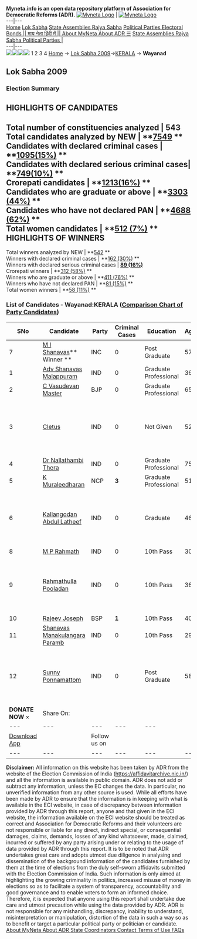 **Myneta.info is an open data repository platform of Association for Democratic Reforms (ADR).**
[![Myneta Logo](https://www.myneta.info/lib/img/myneta-logo.png)](https://www.myneta.info/) | [![Myneta Logo](https://www.myneta.info/lib/img/adr-logo.png)](https://adrindia.org)  
---|---  
[Home](https://www.myneta.info/) [Lok Sabha](https://www.myneta.info/#ls "Lok Sabha") [ State Assemblies ](https://www.myneta.info/#sa "State Assemblies") [Rajya Sabha](https://www.myneta.info/#rs "Rajya Sabha") [Political Parties ](https://www.myneta.info/party "Political Parties") [ Electoral Bonds ](https://www.myneta.info/electoral_bonds "Electoral Bonds") [ || माय नेता हिंदी में || ](https://translate.google.co.in/translate?prev=hp&hl=en&js=y&u=www.myneta.info&sl=en&tl=hi&history_state0=) [ About MyNeta ](https://adrindia.org/content/about-myneta) [ About ADR ](https://adrindia.org/about-adr/who-we-are) [☰](javascript:void\(0\))
[ State Assemblies ](https://www.myneta.info/#sa "State Assemblies") [ Rajya Sabha ](https://www.myneta.info/#rs "Rajya Sabha") [ Political Parties ](https://www.myneta.info/party "Political Parties")
|   
---|---  
![](https://www.myneta.info/lib/img/banner/banner-1.png)![](https://www.myneta.info/lib/img/banner/banner-2.png)![](https://www.myneta.info/lib/img/banner/banner-3.png)![](https://www.myneta.info/lib/img/banner/banner-4.png)
1  2  3  4 
[Home](https://www.myneta.info/) → [Lok Sabha 2009](https://www.myneta.info/ls2009/)→[KERALA](https://www.myneta.info/ls2009/index.php?action=show_constituencies&state_id=11) → **Wayanad**
### 
## Lok Sabha 2009
###  Election Summary 
HIGHLIGHTS OF CANDIDATES  
---  
Total number of constituencies analyzed |  543   
Total candidates analyzed by NEW | **[7549](https://www.myneta.info/ls2009/index.php?action=summary&subAction=candidates_analyzed&sort=candidate#summary) **  
Candidates with declared criminal cases | **[1095(15%)](https://www.myneta.info/ls2009/index.php?action=summary&subAction=crime&sort=candidate#summary) **  
Candidates with declared serious criminal cases| **[749(10%)](https://www.myneta.info/ls2009/index.php?action=summary&subAction=serious_crime&sort=candidate#summary) **  
Crorepati candidates | **[1213(16%)](https://www.myneta.info/ls2009/index.php?action=summary&subAction=crorepati&sort=candidate#summary) **  
Candidates who are graduate or above | **[3303 (44%)](https://www.myneta.info/ls2009/index.php?action=summary&subAction=education&sort=candidate#summary) **  
Candidates who have not declared PAN | **[4688 (62%)](https://www.myneta.info/ls2009/index.php?action=summary&subAction=without_pan&sort=candidate#summary) **  
Total women candidates | **[512 (7%)](https://www.myneta.info/ls2009/index.php?action=summary&subAction=women_candidate&sort=candidate#summary) **  
HIGHLIGHTS OF WINNERS  
---  
Total winners analyzed by NEW | **[542](https://www.myneta.info/ls2009/index.php?action=summary&subAction=winner_analyzed&sort=candidate#summary) **  
Winners with declared criminal cases | **[162 (30%)](https://www.myneta.info/ls2009/index.php?action=summary&subAction=winner_crime&sort=candidate#summary) **  
Winners with declared serious criminal cases | **[89 (16%)](https://www.myneta.info/ls2009/index.php?action=summary&subAction=winner_serious_crime&sort=candidate#summary)**  
Crorepati winners | **[312 (58%)](https://www.myneta.info/ls2009/index.php?action=summary&subAction=winner_crorepati&sort=candidate#summary) **  
Winners who are graduate or above | **[411 (76%)](https://www.myneta.info/ls2009/index.php?action=summary&subAction=winner_education&sort=candidate#summary) **  
Winners who have not declared PAN | **[81 (15%)](https://www.myneta.info/ls2009/index.php?action=summary&subAction=winner_without_pan&sort=candidate#summary) **  
Total women winners | **[58 (11%)](https://www.myneta.info/ls2009/index.php?action=summary&subAction=winner_women&sort=candidate#summary) **  
### List of Candidates - Wayanad:KERALA ([Comparison Chart of Party Candidates](https://www.myneta.info/ls2009/comparisonchart.php?constituency_id=45))
SNo | Candidate| Party| Criminal Cases| Education| Age| Total Assets| Liabilities  
---|---|---|---|---|---|---|---  
7  | [M I Shanavas](https://www.myneta.info/ls2009/candidate.php?candidate_id=1470)** Winner ** | INC | 0 | Post Graduate| 57 | Rs 2,39,04,424 ~ 2 Crore+ | Rs 25,48,978 ~ 25 Lacs+  
1  | [Adv Shanavas Malappuram](https://www.myneta.info/ls2009/candidate.php?candidate_id=1475) | IND | 0 | Graduate Professional| 36 | Rs 15,500 ~ 15 Thou+ | Rs 0 ~   
2  | [C Vasudevan Master](https://www.myneta.info/ls2009/candidate.php?candidate_id=1469) | BJP | 0 | Graduate Professional| 65 | Rs 22,51,090 ~ 22 Lacs+ | Rs 1,25,000 ~ 1 Lacs+  
3  | [Cletus](https://www.myneta.info/ls2009/candidate.php?candidate_id=1473) | IND | 0 | Not Given| 52 | ![](https://myneta.info/image_v2.php?myneta_folder=ls2009&candidate_id=1473&col=ta) | ![](https://myneta.info/image_v2.php?myneta_folder=ls2009&candidate_id=1473&col=lia)  
4  | [Dr Nallathambi Thera](https://www.myneta.info/ls2009/candidate.php?candidate_id=1474) | IND | 0 | Graduate Professional| 75 | Rs 1,47,145 ~ 1 Lacs+ | Rs 0 ~   
5  | [K Muraleedharan](https://www.myneta.info/ls2009/candidate.php?candidate_id=1467) | NCP | **3** | Graduate Professional| 51 | Rs 3,07,55,513 ~ 3 Crore+ | Rs 3,51,973 ~ 3 Lacs+  
6  | [Kallangodan Abdul Latheef](https://www.myneta.info/ls2009/candidate.php?candidate_id=1472) | IND | 0 | Graduate| 46 | ![](https://myneta.info/image_v2.php?myneta_folder=ls2009&candidate_id=1472&col=ta) | ![](https://myneta.info/image_v2.php?myneta_folder=ls2009&candidate_id=1472&col=lia)  
8  | [M P Rahmath](https://www.myneta.info/ls2009/candidate.php?candidate_id=1480) | IND | 0 | 10th Pass| 30 | Rs 67,400 ~ 67 Thou+ | Rs 50,000 ~ 50 Thou+  
9  | [Rahmathulla Pooladan](https://www.myneta.info/ls2009/candidate.php?candidate_id=1481) | IND | 0 | 10th Pass| 36 | ![](https://myneta.info/image_v2.php?myneta_folder=ls2009&candidate_id=1481&col=ta) | ![](https://myneta.info/image_v2.php?myneta_folder=ls2009&candidate_id=1481&col=lia)  
10  | [Rajeev Joseph](https://www.myneta.info/ls2009/candidate.php?candidate_id=1468) | BSP | **1** | 10th Pass| 40 | Rs 2,29,500 ~ 2 Lacs+ | Rs 21,500 ~ 21 Thou+  
11  | [Shanavas Manakulangara Paramb](https://www.myneta.info/ls2009/candidate.php?candidate_id=1476) | IND | 0 | 10th Pass| 29 | Nil | Rs 0 ~   
12  | [Sunny Ponnamattom](https://www.myneta.info/ls2009/candidate.php?candidate_id=1479) | IND | 0 | Post Graduate| 58 | ![](https://myneta.info/image_v2.php?myneta_folder=ls2009&candidate_id=1479&col=ta) | ![](https://myneta.info/image_v2.php?myneta_folder=ls2009&candidate_id=1479&col=lia)  
|  **DONATE NOW** × |  Share On:  | [](https://api.whatsapp.com/send?text=https%3A%2F%2Fmyneta.info%2Fpunjab2022%2Findex.php%3Faction%3Dshow_constituencies%26state_id%3D19) | [](https://www.facebook.com/sharer/sharer.php?u=https%3A%2F%2Fmyneta.info%2Fpunjab2022%2Findex.php%3Faction%3Dshow_constituencies%26state_id%3D19) | [](https://twitter.com/share?url=https%3A%2F%2Fmyneta.info%2Fpunjab2022%2Findex.php%3Faction%3Dshow_constituencies%26state_id%3D19)  
---|---|---|---|---  
| [ Download App ](https://play.google.com/store/apps/details?id=com.webrosoft.myneta1&pcampaignid=pcampaignidMKT-Other-global-all-co-prtnr-py-PartBadge-Mar2515-1) | [](https://play.google.com/store/apps/details?id=com.webrosoft.myneta1&pcampaignid=pcampaignidMKT-Other-global-all-co-prtnr-py-PartBadge-Mar2515-1) |  Follow us on  | [](https://www.facebook.com/adrindia.org/) | [](https://twitter.com/adrspeaks) | [](https://groups.google.com/g/national-election-watch?hl=en&pli=1) | [](https://www.instagram.com/adrspeaks/) | [](https://www.youtube.com/user/adrspeaks) | [](https://sharechat.com/profile/adrspeaks)  
---|---|---|---|---|---|---|---|---  
**Disclaimer:** All information on this website has been taken by ADR from the website of the Election Commission of India (https://affidavitarchive.nic.in/) and all the information is available in public domain. ADR does not add or subtract any information, unless the EC changes the data. In particular, no unverified information from any other source is used. While all efforts have been made by ADR to ensure that the information is in keeping with what is available in the ECI website, in case of discrepancy between information provided by ADR through this report, anyone and that given in the ECI website, the information available on the ECI website should be treated as correct and Association for Democratic Reforms and their volunteers are not responsible or liable for any direct, indirect special, or consequential damages, claims, demands, losses of any kind whatsoever, made, claimed, incurred or suffered by any party arising under or relating to the usage of data provided by ADR through this report. It is to be noted that ADR undertakes great care and adopts utmost due diligence in analysing and dissemination of the background information of the candidates furnished by them at the time of elections from the duly self-sworn affidavits submitted with the Election Commission of India. Such information is only aimed at highlighting the growing criminality in politics, increased misuse of money in elections so as to facilitate a system of transparency, accountability and good governance and to enable voters to form an informed choice. Therefore, it is expected that anyone using this report shall undertake due care and utmost precaution while using the data provided by ADR. ADR is not responsible for any mishandling, discrepancy, inability to understand, misinterpretation or manipulation, distortion of the data in such a way so as to benefit or target a particular political party or politician or candidate. 
[ About MyNeta ](https://adrindia.org/content/about-myneta) [ About ADR ](https://adrindia.org/about-adr/who-we-are) [ State Coordinators ](https://adrindia.org/about-adr/state-coordinators) [ Contact ](https://adrindia.org/contact-us) [ Terms of Use ](https://adrindia.org/content/adr-terms-use) [ FAQs ](https://adrindia.org/content/faqs)
